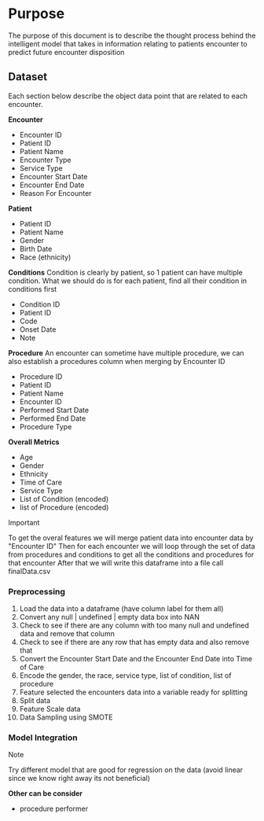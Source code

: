 # Purpose
The purpose of this document is to describe the thought process behind the intelligent model that takes in information relating to patients encounter to predict future encounter disposition

## Dataset
Each section below describe the object data point that are related to each encounter.

**Encounter**
- Encounter ID
- Patient ID
- Patient Name 
- Encounter Type
- Service Type
- Encounter Start Date
- Encounter End Date
- Reason For Encounter

**Patient**
- Patient ID
- Patient Name
- Gender
- Birth Date
- Race (ethnicity)

**Conditions**
Condition is clearly by patient, so 1 patient can have multiple condition. What we should do is for each patient, find all their condition in conditions first
- Condition ID
- Patient ID
- Code
- Onset Date
- Note

**Procedure**
An encounter can sometime have multiple procedure, we can also establish a procedures column when merging by Encounter ID
- Procedure ID
- Patient ID
- Patient Name
- Encounter ID
- Performed Start Date
- Performed End Date
- Procedure Type


**Overall Metrics**
- Age
- Gender
- Ethnicity
- Time of Care
- Service Type
- List of Condition (encoded)
- list of Procedure (encoded)

> [!IMPORTANT]
> To get the overal features we will merge patient data into encounter data by "Encounter ID"
> Then for each encounter we will loop through the set of data from procedures and conditions to get all the conditions and procedures for that encounter
> After that we will write this dataframe into a file call finalData.csv

### Preprocessing
1. Load the data into a dataframe (have column label for them all)
2. Convert any null | undefined | empty data box into NAN 
3. Check to see if there are any column with too many null and undefined data and remove that column
4. Check to see if there are any row that has empty data and also remove that
5. Convert the Encounter Start Date and the Encounter End Date into Time of Care
6. Encode the gender, the race, service type, list of condition, list of procedure
7. Feature selected the encounters data into a variable ready for splitting
8. Split data
9. Feature Scale data
10. Data Sampling using SMOTE

### Model Integration
> [!NOTE]
> Try different model that are good for regression on the data (avoid linear since we know right away its not beneficial)


**Other can be consider**
- procedure performer